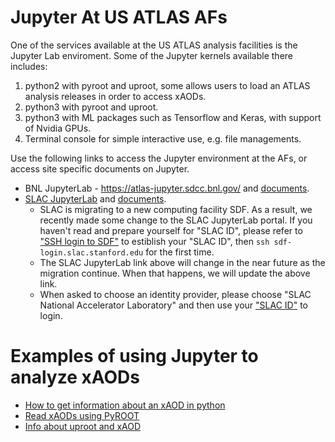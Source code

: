 # Jupyter At US ATLAS AFs
One of the services available at the US ATLAS analysis facilities is the Jupyter Lab enviroment. Some of the Jupyter kernels available there includes:

1. python2 with pyroot and uproot, some allows users to load an ATLAS analysis releases in order to access xAODs.
2. python3 with pyroot and uproot.
3. python3 with ML packages such as Tensorflow and Keras, with support of Nvidia GPUs.
4. Terminal console for simple interactive use, e.g. file managements.

Use the following links to access the Jupyter environment at the AFs, or access site specific documents on Jupyter.

* BNL JupyterLab - <https://atlas-jupyter.sdcc.bnl.gov/> and [documents](BNLjupyter.md).
* [SLAC JupyterLab](https://sdf.slac.stanford.edu/public/doc/#/interactive-compute?id=jupyter) and [documents](SLACjupyter.md).
   * SLAC is migrating to a new computing facility SDF. As a result, we recently made some change to the SLAC 
JupyterLab portal. If you haven't read and prepare yourself for "SLAC ID", please refer to
["SSH login to SDF"](../sshlogin/ssh2SLAC.md#sdf) to estiblish your "SLAC ID", then 
`ssh sdf-login.slac.stanford.edu` for the first time.
   * The SLAC JupyterLab link above will change in the near future as the migration continue. When that happens, we will update the above link.
   * When asked to choose an identity provider, please choose "SLAC National Accelerator Laboratory" and then use your ["SLAC ID"](../#sdf) to login.

# Examples of using Jupyter to analyze xAODs

* [How to get information about an xAOD in python](examples/xAODcheck.md)
* [Read xAODs using PyROOT](https://github.com/usatlas/tier3docs/blob/master/jupyter/examples/pyROOT_example.ipynb)
* [Info about uproot and xAOD](examples/convert_specific_variables.py.txt)
